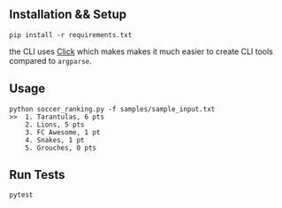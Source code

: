 ## Installation && Setup
```
pip install -r requirements.txt
```

the CLI uses [Click](https://click.palletsprojects.com/en/8.1.x/) which makes
makes it much easier to create CLI tools compared to `argparse`.

## Usage
```
python soccer_ranking.py -f samples/sample_input.txt
>>  1. Tarantulas, 6 pts
    2. Lions, 5 pts
    3. FC Awesome, 1 pt
    4. Snakes, 1 pt
    5. Grouches, 0 pts
```

## Run Tests
```
pytest
```

